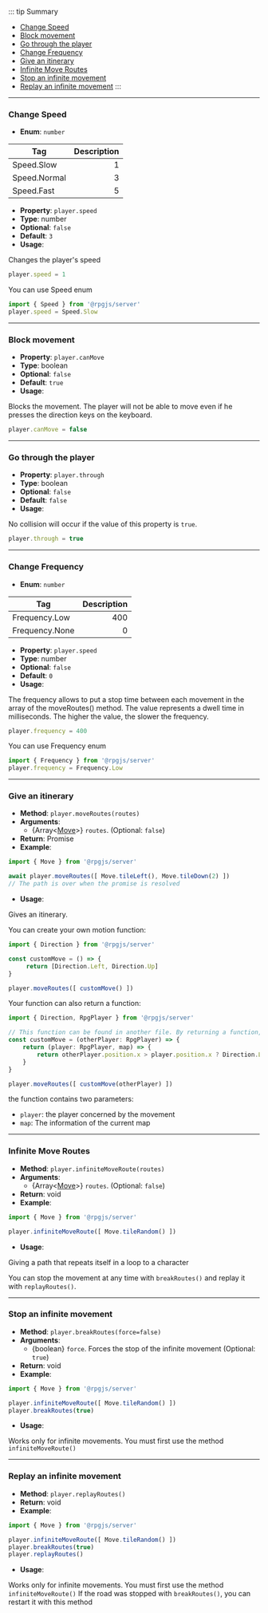 ::: tip Summary
- [Change Speed](#change-speed)
- [Block movement](#block-movement)
- [Go through the player](#go-through-the-player)
- [Change Frequency](#change-frequency)
- [Give an itinerary](#give-an-itinerary)
- [Infinite Move Routes](#infinite-move-routes)
- [Stop an infinite movement](#stop-an-infinite-movement)
- [Replay an infinite movement](#replay-an-infinite-movement)
:::
---
### Change Speed
- **Enum**: `number`

| Tag           | Description |
| ------------- |------------:|
| Speed.Slow | 1 |
| Speed.Normal | 3 |
| Speed.Fast | 5 |
- **Property**: `player.speed`
- **Type**: number
- **Optional**: `false`
- **Default**: `3` 
- **Usage**:

 
Changes the player's speed

```ts
player.speed = 1
```

You can use Speed enum

```ts
import { Speed } from '@rpgjs/server'
player.speed = Speed.Slow
```


---
### Block movement
- **Property**: `player.canMove`
- **Type**: boolean
- **Optional**: `false`
- **Default**: `true` 
- **Usage**:

 
Blocks the movement. The player will not be able to move even if he presses the direction keys on the keyboard.

```ts
player.canMove = false
```


---
### Go through the player
- **Property**: `player.through`
- **Type**: boolean
- **Optional**: `false`
- **Default**: `false` 
- **Usage**:

 
No collision will occur if the value of this property is `true`.

```ts
player.through = true
```


---
### Change Frequency
- **Enum**: `number`

| Tag           | Description |
| ------------- |------------:|
| Frequency.Low | 400 |
| Frequency.None | 0 |
- **Property**: `player.speed`
- **Type**: number
- **Optional**: `false`
- **Default**: `0` 
- **Usage**:

 
The frequency allows to put a stop time between each movement in the array of the moveRoutes() method.
The value represents a dwell time in milliseconds. The higher the value, the slower the frequency.

```ts
player.frequency = 400
```

You can use Frequency enum

```ts
import { Frequency } from '@rpgjs/server'
player.frequency = Frequency.Low
```


---
### Give an itinerary
- **Method**: `player.moveRoutes(routes)`
- **Arguments**:
    - {Array&lt;[Move](/commands/move.html#move)&gt;} `routes`.  (Optional: `false`)
- **Return**: Promise  
- **Example**: 
```ts
import { Move } from '@rpgjs/server'

await player.moveRoutes([ Move.tileLeft(), Move.tileDown(2) ])
// The path is over when the promise is resolved
```
 
- **Usage**:


Gives an itinerary. 

You can create your own motion function:

```ts
import { Direction } from '@rpgjs/server'

const customMove = () => {
     return [Direction.Left, Direction.Up]
}

player.moveRoutes([ customMove() ])
```

Your function can also return a function:

 ```ts
import { Direction, RpgPlayer } from '@rpgjs/server'

// This function can be found in another file. By returning a function, you have access to the player who is making a move.
const customMove = (otherPlayer: RpgPlayer) => {
     return (player: RpgPlayer, map) => {
         return otherPlayer.position.x > player.position.x ? Direction.Left : Direction.Right
     }
}

player.moveRoutes([ customMove(otherPlayer) ])
```

the function contains two parameters:

- `player`: the player concerned by the movement
- `map`: The information of the current map


---
### Infinite Move Routes
- **Method**: `player.infiniteMoveRoute(routes)`
- **Arguments**:
    - {Array&lt;[Move](/commands/move.html#move)&gt;} `routes`.  (Optional: `false`)
- **Return**: void  
- **Example**: 
```ts
import { Move } from '@rpgjs/server'

player.infiniteMoveRoute([ Move.tileRandom() ])
```
 
- **Usage**:


Giving a path that repeats itself in a loop to a character

You can stop the movement at any time with `breakRoutes()` and replay it with `replayRoutes()`.


---
### Stop an infinite movement
- **Method**: `player.breakRoutes(force=false)`
- **Arguments**:
    - {boolean} `force`. Forces the stop of the infinite movement (Optional: `true`)
- **Return**: void  
- **Example**: 
```ts
import { Move } from '@rpgjs/server'

player.infiniteMoveRoute([ Move.tileRandom() ])
player.breakRoutes(true)
```
 
- **Usage**:


Works only for infinite movements. You must first use the method `infiniteMoveRoute()`


---
### Replay an infinite movement
- **Method**: `player.replayRoutes()`
- **Return**: void  
- **Example**: 
```ts
import { Move } from '@rpgjs/server'

player.infiniteMoveRoute([ Move.tileRandom() ])
player.breakRoutes(true)
player.replayRoutes()
```
 
- **Usage**:


Works only for infinite movements. You must first use the method `infiniteMoveRoute()`
If the road was stopped with `breakRoutes()`, you can restart it with this method

